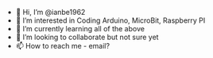 - 👋 Hi, I’m @ianbe1962
- 👀 I’m interested in Coding Arduino, MicroBit, Raspberry PI
- 🌱 I’m currently learning all of the above
- 💞️ I’m looking to collaborate but not sure yet
- 📫 How to reach me - email?

<!---
ianbe1962/ianbe1962 is a ✨ special ✨ repository because its `README.md` (this file) appears on your GitHub profile.
You can click the Preview link to take a look at your changes.
--->
